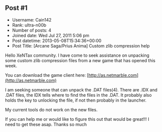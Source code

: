 ## Post #1
- Username: Cain142
- Rank: ultra-n00b
- Number of posts: 4
- Joined date: Wed Jul 27, 2011 5:06 pm
- Post datetime: 2013-05-08T15:34:36+00:00
- Post Title: [Arcane Saga/Prius Anima] Custom zlib compression help

Hello XeNTax community. 
I have come to seek assistance on unpacking some custom zlib compression files from a new game that has opened this week.

You can download the game client here:
[http://as.netmarble.com](http://as.netmarble.com)

I am seeking someone that can unpack the .DAT files(4).
There are .IDX and .DAT files, the IDX tells where to find the files in the .DAT. It probably also holds the key to unlocking the file, if not then probably in the launcher.

My current tools do not work on the new files.

If you can help me or would like to figure this out that would be great!!! I need to get these asap. Thanks so much
